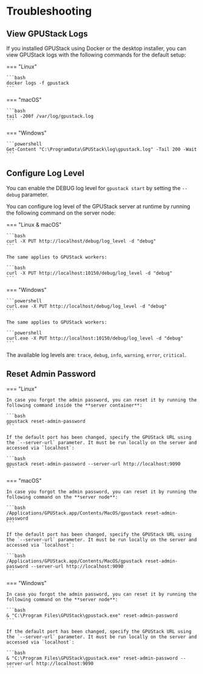 # Troubleshooting

<a id="view-gpustack-logs"></a>

## View GPUStack Logs

If you installed GPUStack using Docker or the desktop installer, you can view GPUStack logs with the following commands for the default setup:

=== "Linux"

    ```bash
    docker logs -f gpustack
    ```

=== "macOS"

    ```bash
    tail -200f /var/log/gpustack.log
    ```

=== "Windows"

    ```powershell
    Get-Content "C:\ProgramData\GPUStack\log\gpustack.log" -Tail 200 -Wait
    ```

<a id="configure-log-level"></a>

## Configure Log Level

You can enable the DEBUG log level for `gpustack start` by setting the `--debug` parameter.

You can configure log level of the GPUStack server at runtime by running the following command on the server node:

=== "Linux & macOS"

    ```bash
    curl -X PUT http://localhost/debug/log_level -d "debug"
    ```

    The same applies to GPUStack workers:

    ```bash
    curl -X PUT http://localhost:10150/debug/log_level -d "debug"
    ```

=== "Windows"

    ```powershell
    curl.exe -X PUT http://localhost/debug/log_level -d "debug"
    ```

    The same applies to GPUStack workers:

    ```powershell
    curl.exe -X PUT http://localhost:10150/debug/log_level -d "debug"
    ```

The available log levels are: `trace`, `debug`, `info`, `warning`, `error`, `critical`.

## Reset Admin Password

=== "Linux"

    In case you forgot the admin password, you can reset it by running the following command inside the **server container**:

    ```bash
    gpustack reset-admin-password
    ```

    If the default port has been changed, specify the GPUStack URL using the `--server-url` parameter. It must be run locally on the server and accessed via `localhost`:

    ```bash
    gpustack reset-admin-password --server-url http://localhost:9090
    ```

=== "macOS"

    In case you forgot the admin password, you can reset it by running the following command on the **server node**:

    ```bash
    /Applications/GPUStack.app/Contents/MacOS/gpustack reset-admin-password
    ```

    If the default port has been changed, specify the GPUStack URL using the `--server-url` parameter. It must be run locally on the server and accessed via `localhost`:

    ```bash
    /Applications/GPUStack.app/Contents/MacOS/gpustack reset-admin-password --server-url http://localhost:9090
    ```

=== "Windows"

    In case you forgot the admin password, you can reset it by running the following command on the **server node**:

    ```bash
    & "C:\Program Files\GPUStack\gpustack.exe" reset-admin-password
    ```

    If the default port has been changed, specify the GPUStack URL using the `--server-url` parameter. It must be run locally on the server and accessed via `localhost`:

    ```bash
    & "C:\Program Files\GPUStack\gpustack.exe" reset-admin-password --server-url http://localhost:9090
    ```
